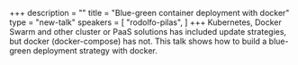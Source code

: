 +++
description = ""
title = "Blue-green container deployment with docker"
type = "new-talk"
speakers = [
        "rodolfo-pilas",
]
+++
Kubernetes, Docker Swarm and other cluster or PaaS solutions has included update strategies, but docker (docker-compose) has not. This talk shows how to build a blue-green deployment strategy with docker.